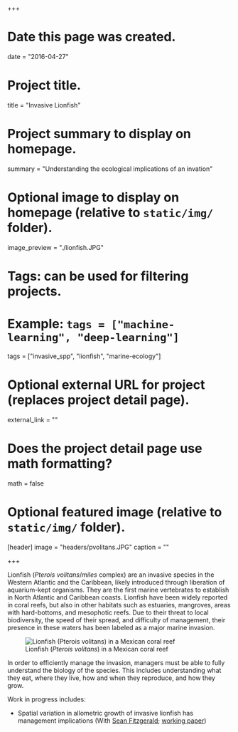 +++
# Date this page was created.
date = "2016-04-27"

# Project title.
title = "Invasive Lionfish"

# Project summary to display on homepage.
summary = "Understanding the ecological implications of an invation"

# Optional image to display on homepage (relative to `static/img/` folder).
image_preview = "./lionfish.JPG"

# Tags: can be used for filtering projects.
# Example: `tags = ["machine-learning", "deep-learning"]`
tags = ["invasive_spp", "lionfish", "marine-ecology"]

# Optional external URL for project (replaces project detail page).
external_link = ""

# Does the project detail page use math formatting?
math = false

# Optional featured image (relative to `static/img/` folder).
[header]
image = "headers/pvolitans.JPG"
caption = ""

+++

Lionfish (*Pterois volitans*/*miles* complex) are an invasive species in the Western Atlantic and the Caribbean, likely introduced through liberation of aquarium-kept organisms. They are the first marine vertebrates to establish in North Atlantic and Caribbean coasts. Lionfish have been widely reported in coral reefs, but also in other habitats such as estuaries, mangroves, areas with hard-bottoms, and mesophotic reefs. Due to their threat to local biodiversity, the speed of their spread, and difficulty of management, their presence in these waters has been labeled as a major marine invasion.

<figure>
  <img src="../../img/lionfish.JPG" alt="Lionfish (Pterois volitans) in a Mexican coral reef"/>
  <figcaption>Lionfish (<i>Pterois volitans</i>) in a Mexican coral reef</figcaption>
</figure>

In order to efficiently manage the invasion, managers must be able to fully understand the biology of the species. This includes understanding what they eat, where they live, how and when they reproduce, and how they grow.

Work in progress includes:

  - Spatial variation in allometric growth of invasive lionfish has management implications
(With [Sean Fitzgerald](https://www.bren.ucsb.edu/research/sean_fitzgerald.htm); [working paper](https://rawgit.com/jcvdav/lionfish_biometry/master/docs/Manuscript.pdf))

